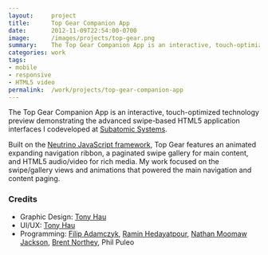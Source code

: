 ```yaml
---
layout:     project
title:      Top Gear Companion App
date:       2012-11-09T22:54:00-0700
image:      /images/projects/top-gear.png
summary:    The Top Gear Companion App is an interactive, touch-optimized technology preview demonstrating the advanced swipe-based HTML5 application interfaces I codeveloped at Subatomic Systems.
categories: work
tags:
- mobile
- responsive
- HTML5 video
permalink:  /work/projects/top-gear-companion-app
---
```


<p>The Top Gear Companion App is an interactive, touch-optimized technology preview demonstrating the advanced swipe-based HTML5 application interfaces I codeveloped at <a href="http://subatomicsystems.com/" target="_blank">Subatomic Systems</a>.</p>
<p>Built on the <a href="https://bitbucket.org/kcirb/neutrino/overview" target="_blank">Neutrino JavaScript framework</a>, Top Gear features an animated expanding navigation ribbon, a paginated swipe gallery for main content, and HTML5 audio/video for rich media. My work focused on the swipe/gallery views and animations that powered the main navigation and content paging.</p>

<h3>Credits</h3>
<ul class="credits">
  <li>Graphic Design: <a href="http://www.linkedin.com/pub/tony-hau/28/16b/188" target="_blank">Tony Hau</a></li>
  <li>UI/UX: <a href="http://www.linkedin.com/pub/tony-hau/28/16b/188" target="_blank">Tony Hau</a></li>
  <li>Programming: <a href="http://www.linkedin.com/pub/filip-adamczyk/6/5b0/125" target="_blank">Filip Adamczyk</a>, <a href="http://www.linkedin.com/in/raminh" target="_blank">Ramin Hedayatpour</a>, <a href="https://twitter.com/nathanmoomaw" target="_blank">Nathan Moomaw Jackson</a>, <a href="http://www.linkedin.com/pub/brent-northey/7b/64b/43" target="_blank">Brent Northey</a>, Phil Puleo</li>
</ul>